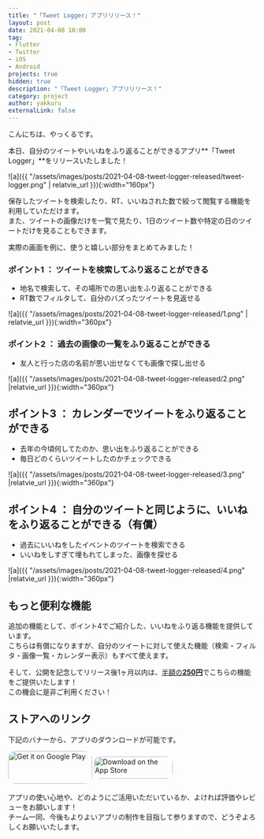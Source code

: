 ```yaml
---
title: "「Tweet Logger」アプリリリース！"
layout: post
date: 2021-04-08 10:00
tag:
- Flutter
- Twitter
- iOS
- Android
projects: true
hidden: true
description: "「Tweet Logger」アプリリリース！"
category: project
author: yakkuru
externalLink: false
---
```


こんにちは、やっくるです。

本日、自分のツイートやいいねをふり返ることができるアプリ**「Tweet Logger」**をリリースいたしました！

![a]({{ "/assets/images/posts/2021-04-08-tweet-logger-released/tweet-logger.png" | relatvie_url }}){:width="160px"}

保存したツイートを検索したり、RT、いいねされた数で絞って閲覧する機能を利用していただけます。<br>
また、ツイートの画像だけを一覧で見たり、1日のツイート数や特定の日のツイートだけを見ることもできます。

実際の画面を例に、使うと嬉しい部分をまとめてみました！

### ポイント1 ： ツイートを検索してふり返ることができる
- 地名で検索して、その場所での思い出をふり返ることができる
- RT数でフィルタして、自分のバズったツイートを見返せる

![a]({{ "/assets/images/posts/2021-04-08-tweet-logger-released/1.png" | relatvie_url }}){:width="360px"}

### ポイント2 ： 過去の画像の一覧をふり返ることができる
- 友人と行った店の名前が思い出せなくても画像で探し出せる

![a]({{ "/assets/images/posts/2021-04-08-tweet-logger-released/2.png" |relatvie_url }}){:width="360px"}

## ポイント3 ： カレンダーでツイートをふり返ることができる
- 去年の今頃何してたのか、思い出をふり返ることができる
- 毎日どのくらいツイートしたのかチェックできる

![a]({{ "/assets/images/posts/2021-04-08-tweet-logger-released/3.png" |relatvie_url }}){:width="360px"}

## ポイント4 ： 自分のツイートと同じように、いいねをふり返ることができる（有償）
- 過去にいいねをしたイベントのツイートを検索できる
- いいねをしすぎて埋もれてしまった、画像を探せる

![a]({{ "/assets/images/posts/2021-04-08-tweet-logger-released/4.png" |relatvie_url }}){:width="360px"}


## もっと便利な機能

追加の機能として、ポイント4でご紹介した、いいねをふり返る機能を提供しています。<br>
こちらは有償になりますが、自分のツイートに対して使えた機能（検索・フィルタ・画像一覧・カレンダー表示）もすべて使えます。

そして、公開を記念してリリース後1ヶ月以内は、<u>半額の<b>250円</b></u>でこちらの機能をご提供いたします！<br>
この機会に是非ご利用ください！


## ストアへのリンク
下記のバナーから、アプリのダウンロードが可能です。

<a href='https://play.google.com/store/apps/details?id=com.webbbbbbb.tweet_logger&pcampaignid=pcampaignidMKT-Other-global-all-co-prtnr-py-PartBadge-Mar2515-1' style="display: inline-block; overflow: hidden; border-top-left-radius: 13px; border-top-right-radius: 13px; border-bottom-right-radius: 13px;border-bottom-left-radius: 13px; width: 170px; height: 66px"><img src='https://play.google.com/intl/en_us/badges/static/images/badges/en_badge_web_generic.png' alt='Get it on Google Play' style="border-top-left-radius: 13px; border-top-right-radius: 13px; border-bottom-right-radius: 13px;border-bottom-left-radius: 13px; width: 170px; height: 66px;"/></a> <a href="https://apps.apple.com/af/app/tweet-logger/id1553229063?itsct=apps_box&amp;itscg=30200" style="display: inline-block; overflow: hidden; border-top-left-radius: 13px; border-top-right-radius: 13px; border-bottom-right-radius: 13px; border-bottom-left-radius: 13px; width: 160px; height: 65px;"><img src="https://tools.applemediaservices.com/api/badges/download-on-the-app-store/black/en-us?size=250x83&amp;releaseDate=1617062400&h=330bce3e8b7280b3c04d553541f2ad85" alt="Download on the App Store" style="border-top-left-radius: 13px; border-top-right-radius: 13px; border-bottom-right-radius: 13px; border-bottom-left-radius: 13px; width: 160px; height: 45px; margin: 10px 0px 0px 0px"></a>


アプリの使い心地や、どのようにご活用いただいているか、よければ評価やレビューをお願いします！<br>
チーム一同、今後もよりよいアプリの制作を目指して参りますので、どうぞよろしくお願いいたします。
